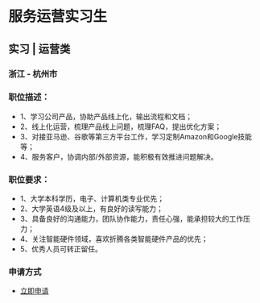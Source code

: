 
# 服务运营实习生
## 实习  |  运营类
### 浙江 - 杭州市

### 职位描述：
- 1、学习公司产品，协助产品线上化，输出流程和文档；
- 2、线上化运营，梳理产品线上问题，梳理FAQ，提出优化方案；
- 3、对接亚马逊、谷歌等第三方平台工作，学习定制Amazon和Google技能等；
- 4、服务客户，协调内部/外部资源，能积极有效推进问题解决。

### 职位要求：
- 1、大学本科学历，电子、计算机类专业优先；
- 2、大学英语4级及以上，有良好的读写能力；
- 3、具备良好的沟通能力，团队协作能力，责任心强，能承担较大的工作压力；
- 4、关注智能硬件领域，喜欢折腾各类智能硬件产品的优先；
- 5、优秀人员可转正留任。
### 申请方式
- <a href="mailto:hr@tuya.com" title=yourName-服务运营实习生>立即申请</a>
